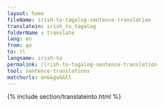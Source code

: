 ```yaml
---
layout: home
fileName: irish-to-tagalog-sentence-translation
translatein: irish_to_tagalog
folderName : translate
lang: en
from: ga
to: tl
langname: irish-to
permalink: /irish-to-tagalog-sentence-translation
tool: sentence-translations
matchurls: en&&ga&&tl
---
```

{% include section/translateinto.html %}
